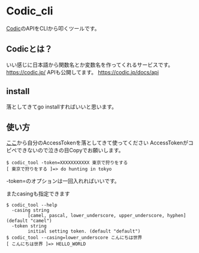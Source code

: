 # Codic_cli
[Codic](https://codic.jp/)のAPIをCLIから叩くツールです。

## Codicとは？
いい感じに日本語から関数名とか変数名を作ってくれるサービスです。
https://codic.jp/
APIも公開してます。
https://codic.jp/docs/api

## install
落としてきてgo installすればいいと思います。

## 使い方
[ここ](https://codic.jp/my/api_status)から自分のAccessTokenを落としてきて使ってください
AccessTokenがコピペできないので泣きの目Copyでお願いします。

```
$ codic_tool -token=XXXXXXXXXXX 東京で狩りをする                                                
[ 東京で狩りをする ]=> do hunting in tokyo
```

-token=のオプションは一回入れればいいです。

またcasingも指定できます

```
$ codic_tool --help
  -casing string
    	[camel, pascal, lower_underscore, upper_underscore, hyphen] (default "camel")
  -token string
    	initial setting token. (default "default")
$ codic_tool --casing=lower_underscore こんにちは世界
[ こんにちは世界 ]=> HELLO_WORLD
```
